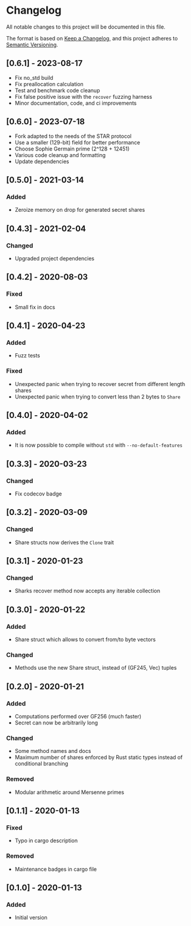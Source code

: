 # Changelog
All notable changes to this project will be documented in this file.

The format is based on [Keep a Changelog](https://keepachangelog.com/en/1.0.0/),
and this project adheres to [Semantic Versioning](https://semver.org/spec/v2.0.0.html).

## [0.6.1] - 2023-08-17

 - Fix no_std build
 - Fix preallocation calculation
 - Test and benchmark code cleanup
 - Fix false positive issue with the `recover` fuzzing harness
 - Minor documentation, code, and ci improvements

## [0.6.0] - 2023-07-18

- Fork adapted to the needs of the STAR protocol
- Use a smaller (129-bit) field for better performance
- Choose Sophie Germain prime (2^128 + 12451)
- Various code cleanup and formatting
- Update dependencies

## [0.5.0] - 2021-03-14
### Added
- Zeroize memory on drop for generated secret shares

## [0.4.3] - 2021-02-04
### Changed
- Upgraded project dependencies

## [0.4.2] - 2020-08-03
### Fixed
- Small fix in docs

## [0.4.1] - 2020-04-23
### Added
- Fuzz tests

### Fixed
- Unexpected panic when trying to recover secret from different length shares
- Unexpected panic when trying to convert less than 2 bytes to `Share`

## [0.4.0] - 2020-04-02
### Added
- It is now possible to compile without `std` with `--no-default-features`

## [0.3.3] - 2020-03-23
### Changed
- Fix codecov badge

## [0.3.2] - 2020-03-09
### Changed
- Share structs now derives the `Clone` trait

## [0.3.1] - 2020-01-23
### Changed
- Sharks recover method now accepts any iterable collection

## [0.3.0] - 2020-01-22
### Added
- Share struct which allows to convert from/to byte vectors

### Changed
- Methods use the new Share struct, instead of (GF245, Vec<GF256>) tuples

## [0.2.0] - 2020-01-21
### Added
- Computations performed over GF256 (much faster)
- Secret can now be arbitrarily long

### Changed
- Some method names and docs
- Maximum number of shares enforced by Rust static types instead of conditional branching

### Removed
- Modular arithmetic around Mersenne primes

## [0.1.1] - 2020-01-13
### Fixed
- Typo in cargo description

### Removed
- Maintenance badges in cargo file

## [0.1.0] - 2020-01-13
### Added
- Initial version
